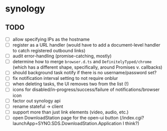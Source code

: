 # synology

## TODO

- [ ] allow specifying IPs as the hostname
- [ ] register as a URL handler (would have to add a document-level handler to catch registered outbound links)
- [ ] audit error-handling (promise-catching, mostly)
- [ ] determine how to merge `browser.d.ts` and `DefinitelyTyped/chrome` (which has a different shape, specifically, around Promises v. callbacks)
- [ ] should background task notify if there is no username/password set?
- [ ] fix notification interval setting to not require onblur
- [ ] when deleting tasks, the UI removes two from the list (!)
- [ ] icons for disabled/in-progress/success/failure of notifications/browser icon
- [ ] factor out synology api
- [ ] rename stateful -> client
- [ ] support more than just link elements (video, audio, etc.)
- [ ] open DownloadStation page for the open-ui button (/index.cgi?launchApp=SYNO.SDS.DownloadStation.Application I think?)
